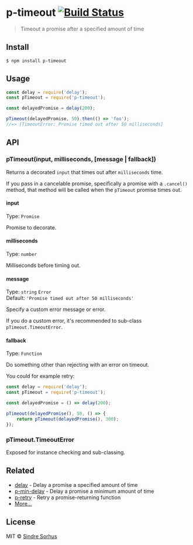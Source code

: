 # p-timeout [![Build Status](https://travis-ci.org/sindresorhus/p-timeout.svg?branch=master)](https://travis-ci.org/sindresorhus/p-timeout)

> Timeout a promise after a specified amount of time


## Install

```
$ npm install p-timeout
```


## Usage

```js
const delay = require('delay');
const pTimeout = require('p-timeout');

const delayedPromise = delay(200);

pTimeout(delayedPromise, 50).then(() => 'foo');
//=> [TimeoutError: Promise timed out after 50 milliseconds]
```


## API

### pTimeout(input, milliseconds, [message | fallback])

Returns a decorated `input` that times out after `milliseconds` time.

If you pass in a cancelable promise, specifically a promise with a `.cancel()` method, that method will be called when the `pTimeout` promise times out.

#### input

Type: `Promise`

Promise to decorate.

#### milliseconds

Type: `number`

Milliseconds before timing out.

#### message

Type: `string` `Error`<br>
Default: `'Promise timed out after 50 milliseconds'`

Specify a custom error message or error.

If you do a custom error, it's recommended to sub-class `pTimeout.TimeoutError`.

#### fallback

Type: `Function`

Do something other than rejecting with an error on timeout.

You could for example retry:

```js
const delay = require('delay');
const pTimeout = require('p-timeout');

const delayedPromise = () => delay(200);

pTimeout(delayedPromise(), 50, () => {
	return pTimeout(delayedPromise(), 300);
});
```

### pTimeout.TimeoutError

Exposed for instance checking and sub-classing.


## Related

- [delay](https://github.com/sindresorhus/delay) - Delay a promise a specified amount of time
- [p-min-delay](https://github.com/sindresorhus/p-min-delay) - Delay a promise a minimum amount of time
- [p-retry](https://github.com/sindresorhus/p-retry) - Retry a promise-returning function
- [More…](https://github.com/sindresorhus/promise-fun)


## License

MIT © [Sindre Sorhus](https://sindresorhus.com)

